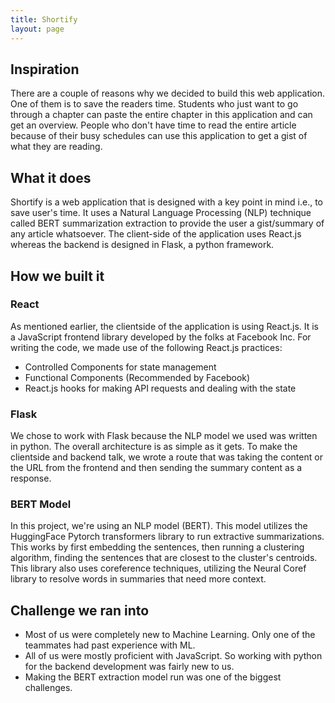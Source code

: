 ```yaml
---
title: Shortify
layout: page
---
```


## Inspiration

There are a couple of reasons why we decided to build this web application. One of them is to save the readers time. Students who just want to go through a chapter can paste the entire chapter in this application and can get an overview. People who don't have time to read the entire article because of their busy schedules can use this application to get a gist of what they are reading.

## What it does

Shortify is a web application that is designed with a key point in mind i.e., to save user's time. It uses a Natural Language Processing (NLP) technique called BERT summarization extraction to provide the user a gist/summary of any article whatsoever. The client-side of the application uses React.js whereas the backend is designed in Flask, a python framework.

## How we built it

### React

As mentioned earlier, the clientside of the application is using React.js. It is a JavaScript frontend library developed by the folks at Facebook Inc. For writing the code, we made use of the following React.js practices:

- Controlled Components for state management
- Functional Components (Recommended by Facebook)
- React.js hooks for making API requests and dealing with the state

### Flask

We chose to work with Flask because the NLP model we used was written in python. The overall architecture is as simple as it gets. To make the clientside and backend talk, we wrote a route that was taking the content or the URL from the frontend and then sending the summary content as a response.

### BERT Model

In this project, we're using an NLP model (BERT). This model utilizes the HuggingFace Pytorch transformers library to run extractive summarizations. This works by first embedding the sentences, then running a clustering algorithm, finding the sentences that are closest to the cluster's centroids. This library also uses coreference techniques, utilizing the Neural Coref library to resolve words in summaries that need more context.

## Challenge we ran into

- Most of us were completely new to Machine Learning. Only one of the teammates had past experience with ML.
- All of us were mostly proficient with JavaScript. So working with python for the backend development was fairly new to us.
- Making the BERT extraction model run was one of the biggest challenges.